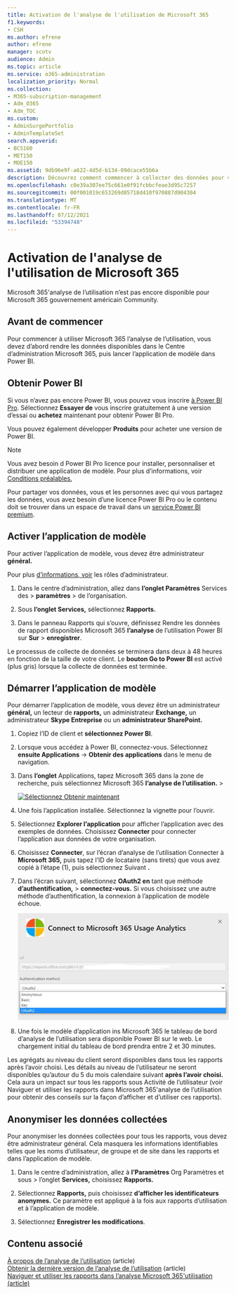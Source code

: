 ```yaml
---
title: Activation de l'analyse de l'utilisation de Microsoft 365
f1.keywords:
- CSH
ms.author: efrene
author: efrene
manager: scotv
audience: Admin
ms.topic: article
ms.service: o365-administration
localization_priority: Normal
ms.collection:
- M365-subscription-management
- Adm_O365
- Adm_TOC
ms.custom:
- AdminSurgePortfolio
- AdminTemplateSet
search.appverid:
- BCS160
- MET150
- MOE150
ms.assetid: 9db96e9f-a622-4d5d-b134-09dcace55b6a
description: Découvrez comment commencer à collecter des données pour votre client à l’aide de l’application Microsoft 365 d’analyse de l’utilisation dans Power BI.
ms.openlocfilehash: c0e39a307ee75c661e0f91fcbbcfeae3d95c7257
ms.sourcegitcommit: 00f001019c653269d85718d410f970887d904304
ms.translationtype: MT
ms.contentlocale: fr-FR
ms.lasthandoff: 07/12/2021
ms.locfileid: "53394748"
---
```

# <a name="enable-microsoft-365-usage-analytics"></a>Activation de l'analyse de l'utilisation de Microsoft 365

Microsoft 365'analyse de l’utilisation n’est pas encore disponible pour Microsoft 365 gouvernement américain Community.

## <a name="before-you-begin"></a>Avant de commencer

Pour commencer à utiliser Microsoft 365 l’analyse de l’utilisation, vous devez d’abord rendre les données disponibles dans le Centre d’administration Microsoft 365, puis lancer l’application de modèle dans Power BI.

## <a name="get-power-bi"></a>Obtenir Power BI

Si vous n’avez pas encore Power BI, vous pouvez vous inscrire [à Power BI Pro](https://go.microsoft.com/fwlink/p/?linkid=845347). Sélectionnez **Essayer de** vous inscrire gratuitement à une version d’essai ou **achetez** maintenant pour obtenir Power BI Pro.


Vous pouvez également développer **Produits** pour acheter une version de Power BI.

> [!NOTE]
> Vous avez besoin d Power BI Pro licence pour installer, personnaliser et distribuer une application de modèle. Pour plus d’informations, voir [Conditions préalables.](/power-bi/service-template-apps-install-distribute?source=docs#prerequisites)

Pour partager vos données, vous et les personnes avec qui vous partagez les données, vous avez besoin d’une licence Power BI Pro ou le contenu doit se trouver dans un espace de travail dans un [service Power BI premium](/power-bi/service-premium-what-is).

## <a name="enable-the-template-app"></a>Activer l’application de modèle

Pour activer l’application de modèle, vous devez être administrateur **général.**

Pour plus [d’informations, voir](../add-users/about-admin-roles.md) les rôles d’administrateur.

1. Dans le centre d’administration, allez dans **l’onglet Paramètres** Services des \> **paramètres** \>  de l’organisation.

2. Sous **l’onglet Services,** sélectionnez **Rapports.**

3. Dans le panneau Rapports qui s’ouvre, définissez Rendre les données de rapport disponibles Microsoft 365 **l’analyse** de l’utilisation Power BI sur **Sur** \> **enregistrer**.

Le processus de collecte de données se terminera dans deux à 48 heures en fonction de la taille de votre client. Le **bouton Go to Power BI** est activé (plus gris) lorsque la collecte de données est terminée.

## <a name="start-the-template-app"></a>Démarrer l’application de modèle

Pour démarrer l’application de modèle, vous devez être un administrateur **général,** un lecteur de **rapports,** un administrateur **Exchange,** un administrateur **Skype Entreprise** ou un **administrateur SharePoint.**

1. Copiez l’ID de client et **sélectionnez Power BI**.

2. Lorsque vous accédez à Power BI, connectez-vous. Sélectionnez **ensuite Applications** -> **Obtenir des applications** dans le menu de navigation.

3. Dans **l’onglet** Applications, tapez Microsoft 365 dans la zone de recherche, puis sélectionnez Microsoft 365 **l’analyse de l’utilisation.** \> 

    [![Sélectionnez Obtenir maintenant](../../media/78102250-9874-4a32-8365-436f13560b52.png)](https://app.powerbi.com/groups/me/getapps/services/cia_microsoft365.microsoft-365-usage-analytics)

4. Une fois l’application installée. Sélectionnez la vignette pour l’ouvrir.

5. Sélectionnez **Explorer l’application** pour afficher l’application avec des exemples de données. Choisissez **Connecter** pour connecter l’application aux données de votre organisation.

6. Choisissez **Connecter**, sur l’écran d’analyse de l’utilisation Connecter à **Microsoft 365,** puis tapez l’ID de locataire (sans tirets) que vous avez copié à l’étape (1), puis sélectionnez Suivant **.**

7. Dans l’écran suivant, sélectionnez **OAuth2 en** tant que méthode **d’authentification,** \> **connectez-vous.** Si vous choisissez une autre méthode d’authentification, la connexion à l’application de modèle échoue.

    ![Choisir un compte Microsoft comme méthode d’authentification](../../media/ab6f0463-c3f7-4088-a605-67c699fa86adnew.png)

8. Une fois le modèle d’application ins Microsoft 365 le tableau de bord d’analyse de l’utilisation sera disponible Power BI sur le web. Le chargement initial du tableau de bord prendra entre 2 et 30 minutes.

Les agrégats au niveau du client seront disponibles dans tous les rapports après l’avoir choisi. Les détails au niveau de l’utilisateur ne seront disponibles qu’autour du 5 du mois calendaire suivant **après l’avoir choisi.** Cela aura un impact sur [](navigate-and-utilize-reports.md) tous les rapports sous Activité de l’utilisateur (voir Naviguer et utiliser les rapports dans Microsoft 365'analyse de l’utilisation pour obtenir des conseils sur la façon d’afficher et d’utiliser ces rapports).

## <a name="make-the-collected-data-anonymous"></a>Anonymiser les données collectées

Pour anonymiser les données collectées pour tous les rapports, vous devez être administrateur général. Cela masquera les informations identifiables telles que les noms d’utilisateur, de groupe et de site dans les rapports et dans l’application de modèle.

1. Dans le centre d’administration, allez à **l’Paramètres** Org Paramètres et sous \> l’onglet **Services,** choisissez **Rapports.**

2. Sélectionnez **Rapports,** puis choisissez **d’afficher les identificateurs anonymes.** Ce paramètre est appliqué à la fois aux rapports d’utilisation et à l’application de modèle.

3. Sélectionnez **Enregistrer les modifications**.

## <a name="related-content"></a>Contenu associé

[À propos de l’analyse de l’utilisation](usage-analytics.md) (article)\
[Obtenir la dernière version de l’analyse de l’utilisation](get-the-latest-version-of-usage-analytics.md) (article)\
[Naviguer et utiliser les rapports dans l’analyse Microsoft 365'utilisation (article)](navigate-and-utilize-reports.md)